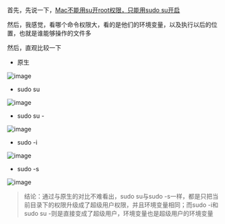 首先，先说一下，[Mac不能用su开root权限，只能用sudo su开启](https://www.xiebruce.top/601.html)  

然后，我感觉，看哪个命令权限大，看的是他们的环境变量，以及执行以后的位置，也就是谁能够操作的文件多  


然后，直观比较一下  

* 原生  

![image](https://user-images.githubusercontent.com/74129445/141876775-1e7adf3c-49c0-4faf-a822-beb20b6965ef.png)  


* sudo su  

![image](https://user-images.githubusercontent.com/74129445/141876425-83f1cd13-d17f-4f66-8c9e-7af1f5ca742b.png)  



* sudo su -   



![image](https://user-images.githubusercontent.com/74129445/141876510-71983332-2774-4b55-a3b3-0d82042719bb.png)  

* sudo -i  


![image](https://user-images.githubusercontent.com/74129445/141876561-4fe4e758-1413-4859-90a0-7ae820782b1f.png)  


* sudo -s  

![image](https://user-images.githubusercontent.com/74129445/141876609-3623b636-fcaf-4bc9-8f92-2b5fc32e3589.png)

> 结论：通过与原生的对比不难看出，sudo su与sudo -s一样，都是只把当前目录下的权限升级成了超级用户权限，并且环境变量相同；而sudo -i和sudo su -则是直接变成了超级用户，环境变量也是超级用户的环境变量
